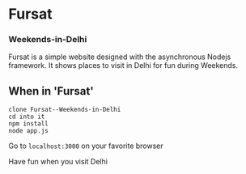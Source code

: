 # Fursat
### Weekends-in-Delhi

Fursat is a simple website designed with the asynchronous Nodejs framework. 
It shows places to visit in Delhi for fun during Weekends.

## When in 'Fursat'
```
clone Fursat--Weekends-in-Delhi
cd into it
npm install
node app.js
```
Go to ```localhost:3000``` on your favorite browser

Have fun when you visit Delhi
